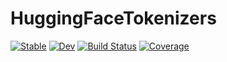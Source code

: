 # HuggingFaceTokenizers

[![Stable](https://img.shields.io/badge/docs-stable-blue.svg)](https://AntonOresten.github.io/HuggingFaceTokenizers.jl/stable/)
[![Dev](https://img.shields.io/badge/docs-dev-blue.svg)](https://AntonOresten.github.io/HuggingFaceTokenizers.jl/dev/)
[![Build Status](https://github.com/AntonOresten/HuggingFaceTokenizers.jl/actions/workflows/CI.yml/badge.svg?branch=main)](https://github.com/AntonOresten/HuggingFaceTokenizers.jl/actions/workflows/CI.yml?query=branch%3Amain)
[![Coverage](https://codecov.io/gh/AntonOresten/HuggingFaceTokenizers.jl/branch/main/graph/badge.svg)](https://codecov.io/gh/AntonOresten/HuggingFaceTokenizers.jl)
